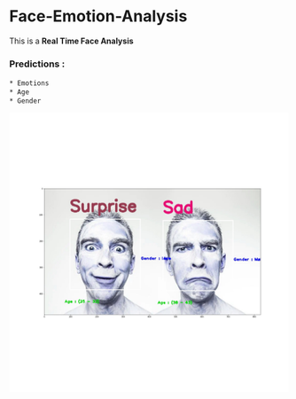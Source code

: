 # Face-Emotion-Analysis

This is a **Real Time Face Analysis**

### Predictions :
    * Emotions
    * Age
    * Gender
    
![Sample Image](https://github.com/abhinavg8/Face-Emotion-Analysis/blob/master/sample.jpg?raw=true)
 
